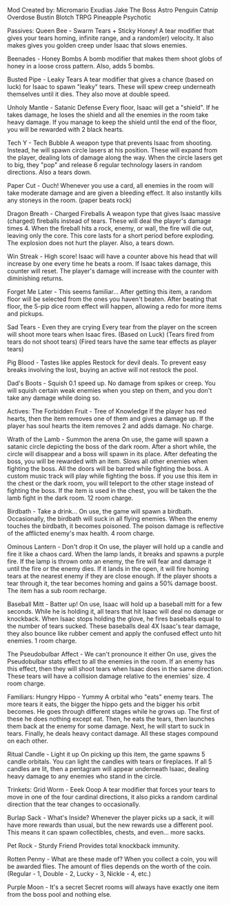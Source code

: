 Mod Created by:
Micromario
Exudias
Jake The Boss
Astro Penguin
Catnip Overdose
Bustin Blotch
TRPG
Pineapple
Psychotic

Passives:
Queen Bee - Swarm Tears + Sticky Honey!
A tear modifier that gives your tears homing, infinite range, and a random(er) velocity. It also makes gives you golden creep under Isaac that slows enemies.

Beenades - Honey Bombs
A bomb modifier that makes them shoot globs of honey in a loose cross pattern. Also, adds 5 bombs.

Busted Pipe - Leaky Tears
A tear modifier that gives a chance (based on luck) for Isaac to spawn "leaky" tears. These will spew creep underneath themselves until it dies. They also move at double speed.

Unholy Mantle - Satanic Defense
Every floor, Isaac will get a "shield". If he takes damage, he loses the shield and all the enemies in the room take heavy damage. If you manage to keep the shield until the end of the floor, you will be rewarded with 2 black hearts.

Tech Y - Tech Bubble
A weapon type that prevents Isaac from shooting. Instead, he will spawn circle lasers at his position. These will expand from the player, dealing lots of damage along the way. When the circle lasers get to big, they "pop" and release 6 regular technology lasers in random directions. Also a tears down.

Paper Cut - Ouch!
Whenever you use a card, all enemies in the room will take moderate damage and are given a bleeding effect. It also instantly kills any stoneys in the room. (paper beats rock)

Dragon Breath - Charged Fireballs
A weapon type that gives Isaac massive (charged) fireballs instead of tears. These will deal the player's damage times 4. When the fireball hits a rock, enemy, or wall, the fire will die out, leaving only the core. This core lasts for a short period before exploding. The explosion does not hurt the player. Also, a tears down.

Win Streak - High score!
Isaac will have a counter above his head that will increase by one every time he beats a room. If Isaac takes damage, this counter will reset. The player's damage will increase with the counter with diminishing returns.

Forget Me Later - This seems familiar...
After getting this item, a random floor will be selected from the ones you haven't beaten. After beating that floor, the 5-pip dice room effect will happen, allowing a redo for more items and pickups.

Sad Tears - Even they are crying
Every tear from the player on the screen will shoot more tears when Isaac fires. (Based on Luck) (Tears fired from tears do not shoot tears) (Fired tears have the same tear effects as player tears) 

Pig Blood - Tastes like apples
Restock for devil deals. To prevent easy breaks involving the lost, buying an active will not restock the pool.

Dad's Boots - Squish
0.1 speed up. No damage from spikes or creep. You will squish certain weak enemies when you step on them, and you don't take any damage while doing so.

Actives:
The Forbidden Fruit - Tree of Knowledge
If the player has red hearts, then the item removes one of them and gives a damage up. If the player has soul hearts the item removes 2 and adds damage. No charge.

Wrath of the Lamb - Summon the arena
On use, the game will spawn a satanic circle depicting the boss of the dark room. After a short while, the circle will disappear and a boss will spawn in its place. 
After defeating the boss, you will be rewarded with an item. Slows all other enemies when fighting the boss. All the doors will be barred while fighting the boss. 
A custom music track will play while fighting the boss. If you use this item in the chest or the dark room, you will teleport to the other stage instead of fighting the boss.
If the item is used in the chest, you will be taken the the lamb fight in the dark room.
12 room charge.

Birdbath - Take a drink...
On use, the game will spawn a birdbath. Occasionally, the birdbath will suck in all flying enemies. When the enemy touches the birdbath, it becomes poisoned. The poison damage is reflective of the afflicted enemy's max health.
4 room charge.

Ominous Lantern - Don't drop it
On use, the player will hold up a candle and fire it like a chaos card. When the lamp lands, it breaks and spawns a purple fire. If the lamp is thrown onto an enemy, the fire will fear and damage it until the fire or the enemy dies.
If it lands in the open, it will fire homing tears at the nearest enemy if they are close enough. If the player shoots a tear through it, the tear becomes homing and gains a 50% damage boost. The item has a sub room recharge.

Baseball Mitt - Batter up!
On use, Isaac will hold up a baseball mitt for a few seconds. While he is holding it, all tears that hit Isaac will deal no damage or knockback. When Isaac stops holding the glove, he fires baseballs equal to the number of tears sucked.
These baseballs deal 4X Isaac's tear damage, they also bounce like rubber cement and apply the confused effect unto hit enemies. 1 room charge.

The Pseudobulbar Affect - We can't pronounce it either
On use, gives the Pseudobulbar stats effect to all the enemies in the room. If an enemy has this effect, then they will shoot tears when Isaac does in the same direction. These tears will have a collision damage relative to the enemies' size.
4 room charge.

Familiars:
Hungry Hippo - Yummy
A orbital who "eats" enemy tears. The more tears it eats, the bigger the hippo gets and the bigger his orbit becomes. He goes through different stages while he grows up. The first of these he does nothing except eat. Then, he eats the tears, then launches them back at the enemy for some damage. Next, he will start to suck in tears. Finally, he deals heavy contact damage. All these stages compound on each other.

Ritual Candle - Light it up
On picking up this item, the game spawns 5 candle orbitals. You can light the candles with tears or fireplaces. If all 5 candles are lit, then a pentagram will appear underneath Isaac, dealing heavy damage to any enemies who stand in the circle.

Trinkets: 
Grid Worm - Eeek Ooop
A tear modifier that forces your tears to move in one of the four cardinal directions, it also picks a random cardinal direction that the tear changes to occasionally.

Burlap Sack - What's Inside?
Whenever the player picks up a sack, it will have more rewards than usual, but the new rewards use a different pool. This means it can spawn collectibles, chests, and even... more sacks.

Pet Rock - Sturdy Friend
Provides total knockback immunity.

Rotten Penny - What are these made of?
When you collect a coin, you will be awarded flies. The amount of flies depends on the worth of the coin. (Regular - 1, Double - 2, Lucky - 3, Nickle - 4, etc.)

Purple Moon - It's a secret
Secret rooms will always have exactly one item from the boss pool and nothing else.
